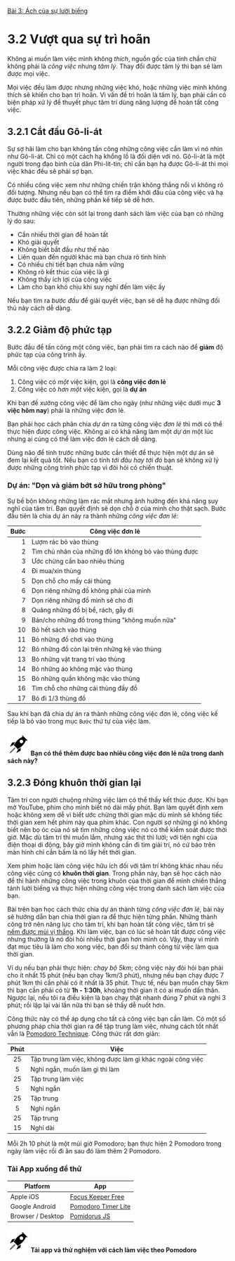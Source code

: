 [Bài 3: Ách của sự lười biếng](README.md)

# 3.2 Vượt qua sự trì hoãn

Không ai muốn làm việc mình không _thích_, nguồn gốc của tính chần chừ không phải là _công việc_ nhưng _tâm lý_.
Thay đổi được tâm lý thì bạn sẽ làm được mọi việc.

Mọi việc đều làm được nhưng những việc khó, hoặc những việc mình không thích sẽ khiến cho bạn trì hoãn.
Vì vấn đề trì hoãn là tâm lý, bạn phải cần có biện pháp xử lý để thuyết phục tâm trí dùng năng lượng để hoàn tất công việc.

## 3.2.1 Cắt đầu Gô-li-át

Sự sợ hãi làm cho bạn không tấn công những công việc cần làm vì nó nhìn như Gô-li-át.
Chỉ có một cách hạ khổng lồ là đối diện với nó.
Gô-li-át là một người trong đạo binh của dân Phi-lít-tin; chỉ cần bạn hạ được Gô-li-át thì mọi việc khác đều sẽ phải sợ bạn.

Có nhiều công việc xem như những chiến trận không thắng nổi vì không rõ đối tượng.
Nhưng nếu bạn có thể tìm ra điểm khởi đầu của công việc và hạ được bước đầu tiên, những phần kế tiếp sẽ dễ hơn.

Thường những việc còn sót lại trong danh sách làm việc của bạn có những lý do sau:

* Cần nhiều thời gian để hoàn tất
* Khó giải quyết
* Không biết bắt đầu như thế nào
* Liên quan đến người khác mà bạn chưa rõ tình hình
* Có nhiều chi tiết bạn chưa nắm vững
* Không rõ kết thúc của việc là gì
* Không thấy ích lợi của công việc
* Làm cho bạn khó chịu khi suy nghĩ đến làm việc ấy

Nếu bạn tìm ra _bước đầu_ để giải quyết việc, bạn sẽ dễ hạ được những đối thủ này cách dễ dàng.

## 3.2.2 Giảm độ phức tạp

Bước đầu để tấn công một công việc, bạn phải tìm ra cách nào để **giảm** độ phức tạp của công trình ấy.

Mỗi công việc được chia ra làm 2 loại:

1. Công việc có *một* việc kiện, gọi là **công việc đơn lẻ**
2. Công việc có *hơn một* việc kiện, gọi là **dự án**

Khi bạn đề xướng công việc để làm cho ngày (như những việc dưới mục **3 việc hôm nay**) phải là những việc đơn lẻ.

Bạn phải học cách phân chia _dự án_ ra từng công việc _đơn lẻ_ thì mới có thể thực hiện được công việc.
Không ai có khả năng làm một _dự án_ một lúc nhưng ai cúng có thể làm việc đơn lẻ cách dễ dàng.

Dùng não để tính trước những bước cần thiết để thực hiện một dự án sẽ đem lại kết quả tốt.
Nếu bạn có tính _tới đâu hay tới đó_ bạn sẽ không xử lý được những công trình phức tạp vì đòi hỏi có chiến thuật.

### Dự án: "Dọn và giảm bớt sở hữu trong phòng"

Sự bề bộn không những làm rác mắt nhưng ảnh hưởng đến khả năng suy nghĩ của tâm trí.
Bạn quyết định sẽ dọn chỗ ở của mình cho thật sạch.
Bước đầu tiên là chia dự án này ra thành những _công việc đơn lẻ_:

| Bước | Công việc đơn lẻ |
| --: | ---------------- |
| 1 | Lượm rác bỏ vào thùng |
| 2 | Tìm chủ nhân của những đồ lớn không bỏ vào thùng được |
| 3 | Ước chừng cần bao nhiêu thùng |
| 4 | Đi mua/xin thùng |
| 5 | Dọn chỗ cho mấy cái thùng |
| 6 | Dọn riêng những đồ không phải của mình |
| 7 | Dọn riêng những đồ mình sẽ cho đi |
| 8 | Quăng những đồ bị bể, rách, gẫy đi |
| 9 | Bán/cho những đồ trong thùng "không muốn nữa" |
| 10 | Bỏ hết sách vào thùng |
| 11 | Bỏ những đồ chơi vào thùng |
| 12 | Bỏ những đồ còn lại trên những kệ vào thùng |
| 13 | Bỏ những vật trang trí vào thùng |
| 14 | Bỏ những áo không mặc vào thùng |
| 15 | Bỏ những quần không mặc vào thùng |
| 16 | Tìm chỗ cho những cái thùng đầy đồ |
| 17 | Bỏ đi 1/3 thùng đồ |

Sau khi bạn đã chia dự án ra thành những công việc đơn lẻ, công việc kế tiếp là bỏ vào trong mục `Bước` thứ tự của việc làm. 

#### <img src="/icons/flying-bottle.svg" width="50"> Bạn có thể thêm được bao nhiêu công việc đơn lẻ nữa trong danh sách này?

## 3.2.3 Đóng khuôn thời gian lại

Tâm trí con người chuộng những việc làm có thể thấy kết thúc được.
Khi bạn mở YouTube, phim cho mình biết nó dài mấy phút.
Bạn làm quyết định xem hoặc không xem dễ vì biết ước chừng thời gian mặc dù mình sẽ không tiếc thời gian xem hết phim này qua phim khác.
Con người sợ những gì nó không biết nên bọ óc của nó sẽ tìm những công việc nó có thể kiểm soát được thời giờ.
Mặc dù tâm trí thì muốn lắm, nhưng xác thịt thì lười; với tiện nghi của điện thoại di động, bây giờ mình không cần đi tìm giải trí, nó cứ báo trên màn hình chỉ cần bấm là nó lấy hết thời gian.

Xem phim hoặc làm công việc hữu ích đối với tâm trí không khác nhau nếu công việc cũng có **khuôn thời gian**.
Trong phần này, bạn sẽ học cách nào để thi hành những công việc trong khuôn của thời gian để mình chiến thắng tánh lười biếng và 
thực hiện những công việc trong danh sách làm việc của bạn.

Bài trên bạn học cách thức chia dự án thành từng _công việc đơn lẻ_, bài này sẽ hướng dẫn bạn chia thời gian ra để thực hiện từng phần.
Những thành công trở nên năng lực cho tâm trí, khi bạn hoàn tất công việc, tâm trí sẽ [nếm được mùi vị thắng][Lesson 2.4].
Khi làm việc, bạn có lúc sẽ hoàn tất được công việc nhưng thường là nó đòi hỏi nhiều thời gian hơn mình có.
Vậy, thay vì mình đạt mục tiêu là làm cho xong việc, bạn đổi sự thành công từ việc làm qua thời gian.

Ví dụ nếu bạn phải thực hiện: _chạy bộ 5km_; công việc này đòi hỏi bạn phải cho ít nhất 15 phút (nếu bạn chạy 1km/3 phút), nhưng nếu bạn chạy được 7 phút 1km thì cần phải có ít nhất là 35 phút.
Thực tế, nếu bạn muốn chạy 5km thì bạn cần phải có từ **1h - 1:30h**, khoảng thời gian ít có ai muốn dấn thân.
Ngược lại, nếu tôi ra điều kiện là bạn chạy thật nhanh đúng 7 phút và nghỉ 3 phút; rồi lập lại vài lần nữa thì bạn sẽ thấy dễ nuốt hơn.

Công thức này có thể áp dụng cho tất cả công việc bạn cần làm.
Có một số phương pháp chia thời gian ra để tập trung làm việc, nhưng cách tốt nhất vẫn là [Pomodoro Technique].
Công thức rất dơn giản:

| Phút | Việc |
| :--: | ---- |
| 25 | Tập trung làm việc, không được làm gì khác ngoài công việc |
| 5  | Nghỉ ngắn, muốn làm gì thì làm |
| 25 | Tập trung làm việc |
| 5  | Nghỉ ngắn |
| 25 | Tập trung |
| 5  | Nghỉ ngắn |
| 25 | Tập trung |
| 15 | Nghỉ dài |

Mỗi 2h 10 phút là một múi giờ Pomodoro; bạn thực hiện 2 Pomodoro trong ngày làm việc rồi đi ăn sau đó làm thêm 2 Pomodoro.

### Tải App xuống để thử

| Platform | App |
| ---- | ---- |
| Apple iOS | [Focus Keeper Free] |
| Google Android | [Pomodoro Timer Lite] |
| Browser / Desktop | [Pomidorus JS] |

#### <img src="/icons/flying-bottle.svg" width="50"> Tải app và thử nghiệm với cách làm việc theo Pomodoro

[Focus Keeper Free]: https://itunes.apple.com/us/app/pomodoro-keeper-free-timer/id867374917?mt=8
[Pomodoro Timer Lite]: https://play.google.com/store/apps/details?id=com.tatkovlab.pomodorolite
[Pomidorus JS]: https://pomidorus.js.org/
[Lesson 2.4]: /chapter-2/vn/section-4.md
[Pomodoro Technique]: https://vi.wikipedia.org/wiki/Pomodoro
